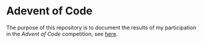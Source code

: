 Adevent of Code
===============

The purpose of this repository is to document the results of my participation in the
_Advent of Code_ competition, see [here](https://www.adventofcode.com).
